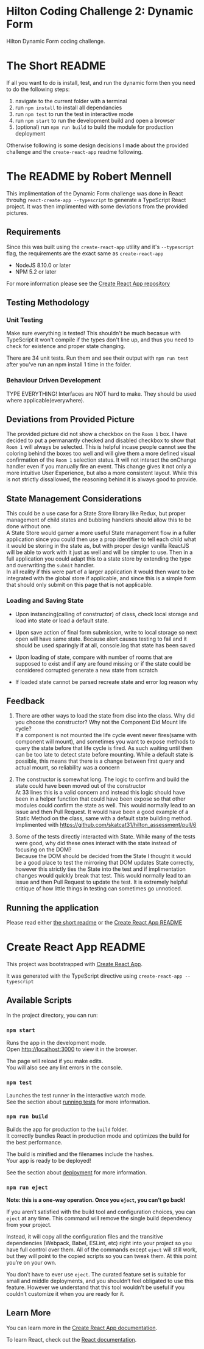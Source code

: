 # Hilton Coding Challenge 2: Dynamic Form

Hilton Dynamic Form coding challenge.

# The Short README

If all you want to do is install, test, and run the dynamic form then you need to do the following steps:

1. navigate to the current folder with a terminal
2. run `npm install` to install all dependancies
3. run `npm test` to run the test in interactive mode
4. run `npm start` to run the development build and open a browser
5. (optional) run `npm run build` to build the module for production deployment

Otherwise following is some design decisions I made about the provided challenge and the `create-react-app` readme following.

# The README by Robert Mennell

This implimentation of the Dynamic Form challenge was done in React throuhg `react-create-app --typescript` to generate a TypeScript React project. It was then implimented with some deviations from the provided pictures.

## Requirements

Since this was built using the `create-react-app` utility and it's `--typescript` flag, the requirements are the exact same as `create-react-app`

- NodeJS 8.10.0 or later
- NPM 5.2 or later

For more information please see the [Create React App repository](https://github.com/facebook/create-react-app#create-react-app--)

## Testing Methodology

### Unit Testing
Make sure everything is tested! This shouldn't be much becasue with TypeScript it won't compile if the types don't line up, and thus you need to check for existence and proper state changing.

There are 34 unit tests. Run them and see their output with `npm run test` after you've run an npm install 1 time in the folder.

### Behaviour Driven Development
TYPE EVERYTHING! Interfaces are NOT hard to make. They should be used where applicable(everywhere).

## Deviations from Provided Picture

The provided picture did not show a checkbox on the `Room 1` box. I have decided to put a permanantly checked and disabled checkbox to show that `Room 1` will always be selected. This is helpful incase people cannot see the coloring behind the boxes too well and will give them a more defined visual confirmation of the `Room 1` selection status. It will not interact the onChange handler even if you manually fire an event. This change gives it not only a more intuitive User Experience, but also a more consistent layout. While this is not strictly dissallowed, the reasoning behind it is always good to provide.

## State Management Considerations

This could be a use case for a State Store library like Redux, but proper management of child states and bubbling handlers should allow this to be done without one.  
A State Store would garner a more useful State management flow in a fuller application since you could then use a prop identifier to tell each child what it would be storing in the state as, but with proper design vanilla ReactJS will be able to work with it just as well and will be simpler to use. Then in a full application you could adapt this to a state store by extending the type and overwriting the `submit` handler.  
In all reality if this were part of a larger application it would then want to be integrated with the global store if applicable, and since this is a simple form that should only submit on this page that is not applicable.

### Loading and Saving State

- Upon instancing(calling of constructor) of class, check local storage and load into state or load a default state.

- Upon save action of final form submission, write to local storage so next open will have same state. Because alert causes testing to fail and it should be used sparingly if at all, console.log that state has been saved

- Upon loading of state, compare with number of rooms that are supposed to exist and if any are found missing or if the state could be considered corrupted generate a new state from scratch

- If loaded state cannot be parsed recreate state and error log reason why

## Feedback

1. There are other ways to load the state from disc into the class. Why did you choose the constructor? Why not the Component Did Mount life cycle?  
If a component is not mounted the life cycle event never fires(same with component will mount), and sometimes you want to expose methods to query the state before that life cycle is fired. As such waiting until then can be too late to detect state before mounting. While a default state is possible, this means that there is a change between first query and actual mount, so reliability was a concern

2. The constructor is somewhat long. The logic to confirm and build the state could have been moved out of the constructor  
At 33 lines this is a valid concern and instead this logic should have been in a helper function that could have been expose so that other modules could confirm the state as well. This would normally lead to an issue and then Pull Request. It would have been a good example of a Static Method on the class, same with a default state building method.  
Implimented with https://github.com/skatcat31/hilton_assessment/pull/6

3. Some of the tests directly interacted with State. While many of the tests were good, why did these ones interact with the state instead of focusing on the DOM?  
Because the DOM should be decided from the State I thought it would be a good place to test the mirroring that DOM updates State correctly, however this strictly ties the State into the test and if implimentation changes would quickly break that test. This would normally lead to an issue and then Pull Request to update the test. It is extremely helpful critique of how little things in testing can sometimes go unnoticed.

## Running the application

Please read either [the short readme](#the-short-readme) or the [Create React App README](#create-react-app-readme)

# Create React App README
This project was bootstrapped with [Create React App](https://github.com/facebook/create-react-app).

It was generated with the TypeScript directive using `create-react-app --typescript`

## Available Scripts

In the project directory, you can run:

### `npm start`

Runs the app in the development mode.<br>
Open [http://localhost:3000](http://localhost:3000) to view it in the browser.

The page will reload if you make edits.<br>
You will also see any lint errors in the console.

### `npm test`

Launches the test runner in the interactive watch mode.<br>
See the section about [running tests](https://facebook.github.io/create-react-app/docs/running-tests) for more information.

### `npm run build`

Builds the app for production to the `build` folder.<br>
It correctly bundles React in production mode and optimizes the build for the best performance.

The build is minified and the filenames include the hashes.<br>
Your app is ready to be deployed!

See the section about [deployment](https://facebook.github.io/create-react-app/docs/deployment) for more information.

### `npm run eject`

**Note: this is a one-way operation. Once you `eject`, you can’t go back!**

If you aren’t satisfied with the build tool and configuration choices, you can `eject` at any time. This command will remove the single build dependency from your project.

Instead, it will copy all the configuration files and the transitive dependencies (Webpack, Babel, ESLint, etc) right into your project so you have full control over them. All of the commands except `eject` will still work, but they will point to the copied scripts so you can tweak them. At this point you’re on your own.

You don’t have to ever use `eject`. The curated feature set is suitable for small and middle deployments, and you shouldn’t feel obligated to use this feature. However we understand that this tool wouldn’t be useful if you couldn’t customize it when you are ready for it.

## Learn More

You can learn more in the [Create React App documentation](https://facebook.github.io/create-react-app/docs/getting-started).

To learn React, check out the [React documentation](https://reactjs.org/).

